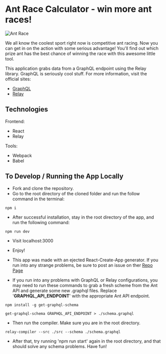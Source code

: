 # Ant Race Calculator - win more ant races!

![Ant Race](https://imgur.com/Ti2J6YX.png "Ant Race Alt")

We all know the coolest sport right now is competitive ant racing. Now you can get in on the action with some serious advantage! You'll find out which prize ant has the best chance of winning the race with this awesome little tool.

This application grabs data from a GraphQL endpoint using the Relay library. GraphQL is seriously cool stuff. For more information, visit the official sites:

* [GraphQL](https://www.graphql.com/)
* [Relay](https://facebook.github.io/relay/)

## Technologies

Frontend:
* React
* Relay

Tools:
* Webpack
* Babel

## To Develop / Running the App Locally

* Fork and clone the repository.
* Go to the root directory of the cloned folder and run the follow command in the terminal:
```
npm i 
```
* After successful installation, stay in the root directory of the app, and run the following command:

```
npm run dev
```
* Visit localhost:3000 

* Enjoy!

* This app was made with an ejected React-Create-App generator. If you run into any strange problems, be sure to post an issue on ther [Repo Page](https://github.com/facebookincubator/create-react-app)

* If you run into any problems with GraphQL or Relay configurations, you may need to run these commands to grab a fresh scheme from the Ant API and generate some new .graphql files. Replace '__GRAPHQL_API_ENDPOINT__' with the appropriate Ant API endpoint.

```
npm install -g get-graphql-schema 

get-graphql-schema GRAPHQL_API_ENDPOINT > ./schema.graphql 
```
* Then run the compiler. Make sure you are in the root directory.

```
relay-compiler --src ./src --schema ./schema.graphql
```

* After that, try running 'npm run start' again in the root directory, and that should solve any schema problems. Have fun!






